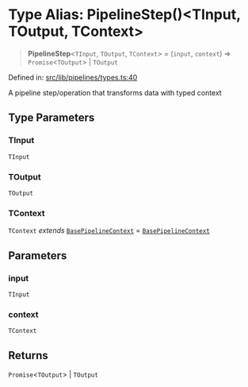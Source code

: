 # Type Alias: PipelineStep()\<TInput, TOutput, TContext\>

> **PipelineStep**\<`TInput`, `TOutput`, `TContext`\> = (`input`, `context`) => `Promise`\<`TOutput`\> \| `TOutput`

Defined in: [src/lib/pipelines/types.ts:40](https://github.com/elizaOS/elizaos.github.io/blob/4810f50019028b92f4f2a0ac31323fd787c7f288/src/lib/pipelines/types.ts#L40)

A pipeline step/operation that transforms data with typed context

## Type Parameters

### TInput

`TInput`

### TOutput

`TOutput`

### TContext

`TContext` _extends_ [`BasePipelineContext`](../interfaces/BasePipelineContext.md) = [`BasePipelineContext`](../interfaces/BasePipelineContext.md)

## Parameters

### input

`TInput`

### context

`TContext`

## Returns

`Promise`\<`TOutput`\> \| `TOutput`
